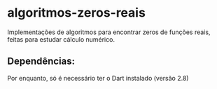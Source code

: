 # algoritmos-zeros-reais
Implementações de algoritmos para encontrar zeros de funções reais, feitas para estudar cálculo numérico.

## Dependências:
Por enquanto, só é necessário ter o Dart instalado (versão 2.8)
